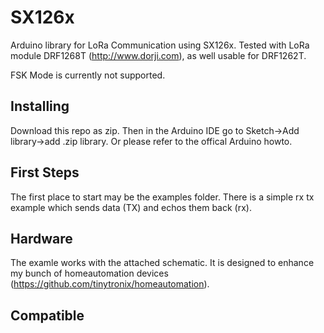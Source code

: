 # SX126x
Arduino library for LoRa Communication using SX126x.
Tested with LoRa module DRF1268T (http://www.dorji.com), as well usable for DRF1262T.

FSK Mode is currently not supported.

## Installing
Download this repo as zip. Then in the Arduino IDE go to Sketch->Add library->add .zip library.
Or please refer to the offical Arduino howto.

## First Steps
The first place to start may be the examples folder. There is a simple rx tx example
which sends data (TX) and echos them back (rx). 

## Hardware
The examle works with the attached schematic. It is designed to enhance my bunch of homeautomation devices (https://github.com/tinytronix/homeautomation). 

## Compatible
